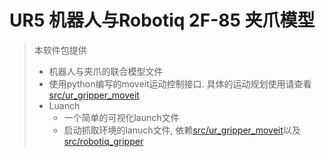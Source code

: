 # UR5 机器人与Robotiq 2F-85 夹爪模型

> 本软件包提供
> - 机器人与夹爪的联合模型文件
> - 使用python编写的moveit运动控制接口. 具体的运动规划使用请查看[src/ur_gripper_moveit](../ur_gripper_moveit)
> - Luanch
>   - 一个简单的可视化launch文件
>   - 启动抓取环境的lanuch文件, 依赖[src/ur_gripper_moveit](../ur_gripper_moveit)以及[src/robotiq_gripper](../robotiq_gripper)
